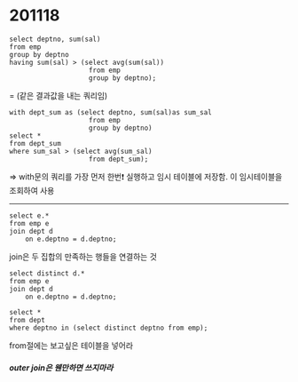 # 201118

```mysql
select deptno, sum(sal)
from emp
group by deptno
having sum(sal) > (select avg(sum(sal))
                    from emp
                    group by deptno);
```

= (같은 결과값을 내는 쿼리임)

```mysql
with dept_sum as (select deptno, sum(sal)as sum_sal
                    from emp
                    group by deptno)
select *
from dept_sum
where sum_sal > (select avg(sum_sal)
                    from dept_sum);
```

=> with문의 쿼리를 가장 먼저 한번❗ 실행하고 임시 테이블에 저장함. 이 임시테이블을 조회하여 사용 




<hr>

```mysql
select e.*
from emp e
join dept d
    on e.deptno = d.deptno;
```

join은 두 집합의 만족하는 행들을 연결하는 것

```mysql
select distinct d.*
from emp e
join dept d
    on e.deptno = d.deptno;
```

```mysql
select * 
from dept
where deptno in (select distinct deptno from emp);
```



from절에는 보고싶은 테이블을 넣어라

##### outer join은 웬만하면 쓰지마라





